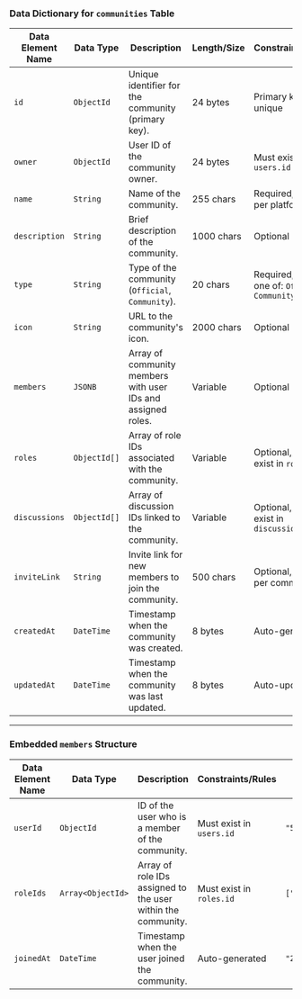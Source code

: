 ### Data Dictionary for `communities` Table

| **Data Element Name** | **Data Type** | **Description**                                                   | **Length/Size** | **Constraints/Rules**                                          | **Default Value** | **Source** | **Relationships**                                      | **Permissions/Access** | **Examples** |
|----------------------|--------------|-------------------------------------------------------------------|---------------|--------------------------------------------------------------|-----------------|-----------|---------------------------------------------------|--------------------|------------|
| `id`                | `ObjectId`    | Unique identifier for the community (primary key).                | 24 bytes      | Primary key, unique                                          | Auto-generated  | System    | Referenced in `users`, `discussions`, `roles`, `resources` | Read (Public), Write (Admin) | `"507f1f77bcf86cd799439200"` |
| `owner`             | `ObjectId`    | User ID of the community owner.                                   | 24 bytes      | Must exist in `users.id`                                     | -               | User input | References `users.id`                                  | Read (Public), Write (Owner, Admin) | `"507f1f77bcf86cd799439100"` |
| `name`              | `String`      | Name of the community.                                            | 255 chars     | Required, unique per platform                               | -               | User input | -                                                   | Read (Public), Write (Owner, Admin) | `"AI Enthusiasts"` |
| `description`       | `String`      | Brief description of the community.                               | 1000 chars    | Optional                                                    | -               | User input | -                                                   | Read (Public), Write (Owner, Admin) | `"A place to discuss AI research and trends"` |
| `type`              | `String`      | Type of the community (`Official`, `Community`).                  | 20 chars      | Required, must be one of: `Official`, `Community`           | `Community`     | User input | -                                                   | Read (Public), Write (Owner, Admin) | `"Official"` |
| `icon`              | `String`      | URL to the community's icon.                                      | 2000 chars    | Optional                                                    | `null`          | User input | -                                                   | Read (Public), Write (Owner, Admin) | `"https://cdn.example.com/icons/ai-group.png"` |
| `members`           | `JSONB`       | Array of community members with user IDs and assigned roles.      | Variable      | Optional                                                    | `[]`            | System     | References `users.id`, `roles.id`                   | Read (Community), Write (Owner, Admin) | `[{"userId": "507f1f77bcf86cd799439101", "roleIds": ["507f1f77bcf86cd799439300"]}]` |
| `roles`             | `ObjectId[]`  | Array of role IDs associated with the community.                  | Variable      | Optional, must exist in `roles.id`                          | `[]`            | System     | References `roles.id`                                | Read (Community), Write (Owner, Admin) | `["507f1f77bcf86cd799439300"]` |
| `discussions`       | `ObjectId[]`  | Array of discussion IDs linked to the community.                  | Variable      | Optional, must exist in `discussions.id`                    | `[]`            | System     | References `discussions.id`                          | Read (Public), Write (Community Members) | `["507f1f77bcf86cd799439400"]` |
| `inviteLink`        | `String`      | Invite link for new members to join the community.                | 500 chars     | Optional, unique per community                             | `null`          | System     | -                                                   | Read (Public), Write (Owner, Admin) | `"https://example.com/invite/abc123"` |
| `createdAt`         | `DateTime`    | Timestamp when the community was created.                         | 8 bytes       | Auto-generated                                             | Current timestamp | System | -                                                   | Read (Public) | `"2024-01-10T08:45:00Z"` |
| `updatedAt`         | `DateTime`    | Timestamp when the community was last updated.                    | 8 bytes       | Auto-updated                                               | Current timestamp | System | -                                                   | Read (Public) | `"2024-01-12T12:30:00Z"` |

---

### Embedded `members` Structure

| **Data Element Name** | **Data Type** | **Description** | **Constraints/Rules** | **Examples** |
|----------------------|--------------|----------------|---------------------|--------------|
| `userId`           | `ObjectId`    | ID of the user who is a member of the community. | Must exist in `users.id` | `"507f1f77bcf86cd799439101"` |
| `roleIds`          | `Array<ObjectId>` | Array of role IDs assigned to the user within the community. | Must exist in `roles.id` | `["507f1f77bcf86cd799439300"]` |
| `joinedAt`         | `DateTime`    | Timestamp when the user joined the community. | Auto-generated | `"2024-01-10T09:30:00Z"` |
